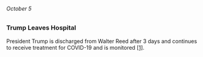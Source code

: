 ###### October 5 

### Trump Leaves Hospital

President Trump is discharged from Walter Reed after 3 days and continues to receive treatment for COVID-19 and is monitored [[1]](https://www.ajmc.com/view/a-timeline-of-covid19-developments-in-2020). 
